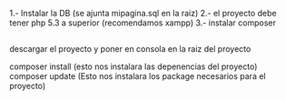 1.- Instalar la DB (se ajunta mipagina.sql en la raiz)
2.- el proyecto debe tener php 5.3 a superior (recomendamos xampp)
3.- instalar composer
##
descargar el proyecto y poner en consola en la raiz del proyecto

composer install  (esto nos instalara las depenencias del proyecto)
composer update (Esto nos instalara los package necesarios para el proyecto)


